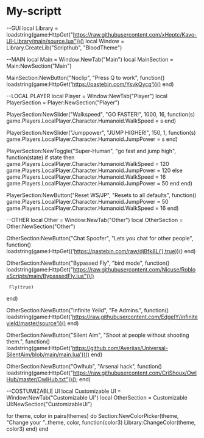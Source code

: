 # My-scriptt
--GUI
local Library = loadstring(game:HttpGet("https://raw.githubusercontent.com/xHeptc/Kavo-UI-Library/main/source.lua"))()
local Window = Library.CreateLib("Scripthub", "BloodTheme")

--MAIN
local Main = Window:NewTab("Main")
local MainSection = Main:NewSection("Main")


MainSection:NewButton("Noclip", "Press Q to work", function()
    loadstring(game:HttpGet('https://pastebin.com/YsvkQycq'))()
end)

--LOCAL PLAYER
local Player = Window:NewTab("Player")
local PlayerSection = Player:NewSection("Player")


PlayerSection:NewSlider("Walkspeed", "GO FASTER!", 1000, 16, function(s)
    game.Players.LocalPlayer.Character.Humanoid.WalkSpeed = s
end)


PlayerSection:NewSlider("Jumppower", "JUMP HIGHER!", 150, 1, function(s)
    game.Players.LocalPlayer.Character.Humanoid.JumpPower = s
end)


PlayerSection:NewToggle("Super-Human", "go fast and jump high", function(state)
    if state then
        game.Players.LocalPlayer.Character.Humanoid.WalkSpeed = 120
        game.Players.LocalPlayer.Character.Humanoid.JumpPower = 120
    else
        game.Players.LocalPlayer.Character.Humanoid.WalkSpeed = 16
        game.Players.LocalPlayer.Character.Humanoid.JumpPower = 50
    end
end)


PlayerSection:NewButton("Reset WS/JP", "Resets to all defaults", function()
    game.Players.LocalPlayer.Character.Humanoid.JumpPower = 50
    game.Players.LocalPlayer.Character.Humanoid.WalkSpeed = 16
end)


 --OTHER
 local Other = Window:NewTab("Other")
 local OtherSection = Other:NewSection("Other")

 OtherSection:NewButton("Chat Spoofer", "Lets you chat for other people", function()
     loadstring(game:HttpGet(('https://pastebin.com/raw/djBfk8Li'),true))()
 end)

 OtherSection:NewButton("Bypassed Fly", "bird mode", function()
     loadstring(game:HttpGet("https://raw.githubusercontent.com/Nicuse/RobloxScripts/main/BypassedFly.lua"))() 

     Fly(true)
 end)


 OtherSection:NewButton("Infinite Yeild", "Fe Admins.", function()
    loadstring(game:HttpGet('https://raw.githubusercontent.com/EdgeIY/infiniteyield/master/source'))()
end)

OtherSection:NewButton("Silent Aim", "Shoot at people without shooting them.", function()
    loadstring(game:HttpGet('https://github.com/Averiias/Universal-SilentAim/blob/main/main.lua'))()
end)



OtherSection:NewButton("Owlhub", "Arsenal hack", function()
    loadstring(game:HttpGet("https://raw.githubusercontent.com/CriShoux/OwlHub/master/OwlHub.txt"))();
end)





--COSTUMIZABLE UI
local Customizable UI = Window:NewTab("Customizable Ui")
local OtherSection = Customizable UI:NewSection("CustomizableUi")


for theme, color in pairs(themes) do
    Section:NewColorPicker(theme, "Change your "..theme, color, function(color3)
        Library:ChangeColor(theme, color3)
    end)
end

